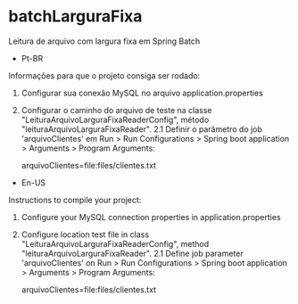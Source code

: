 # batchLarguraFixa
Leitura de arquivo com largura fixa em Spring Batch

- Pt-BR

Informações para que o projeto consiga ser rodado:

1. Configurar sua conexão MySQL no arquivo application.properties

2. Configurar o caminho do arquivo de teste na classe "LeituraArquivoLarguraFixaReaderConfig", método "leituraArquivoLarguraFixaReader".
  2.1 Definir o parâmetro do job 'arquivoClientes' em Run > Run Configurations > Spring boot application >  Arguments > Program Arguments:
    
    arquivoClientes=file:files/clientes.txt

- En-US

Instructions to compile your project:

1. Configure your MySQL connection properties in application.properties

2. Configure location test file in class "LeituraArquivoLarguraFixaReaderConfig", method "leituraArquivoLarguraFixaReader".
  2.1 Define job parameter 'arquivoClientes' on Run > Run Configurations > Spring boot application > Arguments > Program Arguments:
  
    arquivoClientes=file:files/clientes.txt
